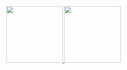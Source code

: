  <div>
  <a href="https://github.com/Foca1">
  <img height="150em" 
       src="https://github-readme-stats.vercel.app/api?username=Foca1">
  <img height="150em" src="https://readme-stats.clckblog.space/api?username=Foca1"/>
</div>
